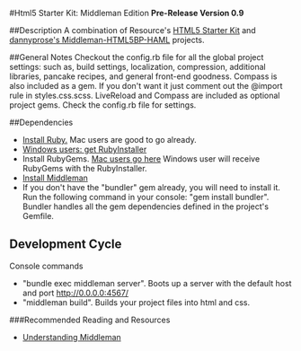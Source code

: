 #Html5 Starter Kit: Middleman Edition
**Pre-Release Version 0.9**


##Description
A combination of Resource's [HTML5 Starter Kit](http://stash.resource.com/projects/VCL/repos/resource-html5-starter-kit/browse) and [dannyprose's Middleman-HTML5BP-HAML](https://github.com/dannyprose/Middleman-HTML5BP-HAML) projects.

##General Notes
Checkout the config.rb file for all the global project settings: such as, build settings, localization, compression, additional libraries, pancake recipes, and general front-end goodness. Compass is also included as a gem. If you don't want it just comment out the @import rule in styles.css.scss.
LiveReload and Compass are included as optional project gems. Check the config.rb file for settings.

##Dependencies
- [Install Ruby.](https://www.ruby-lang.org/en/downloads/) Mac users are good to go already.
- [Windows users: get RubyInstaller](https://forwardhq.com/support/installing-ruby-windows)
- Install RubyGems. [Mac users go here](http://rubygems.org/pages/download) Windows user will receive RubyGems with the RubyInstaller.
- [Install Middleman](http://middlemanapp.com/getting-started/#toc_1)
- If you don't have the "bundler" gem already, you will need to install it. Run the following command in your console: "gem install bundler". Bundler handles all the gem dependencies defined in the project's Gemfile.

## Development Cycle
Console commands
- "bundle exec middleman server". Boots up a server with the default host and port http://0.0.0.0:4567/
- "middleman build". Builds your project files into html and css.

###Recommended Reading and Resources
- [Understanding Middleman](http://benfrain.com/understanding-middleman-the-static-site-generator-for-faster-prototyping/)

